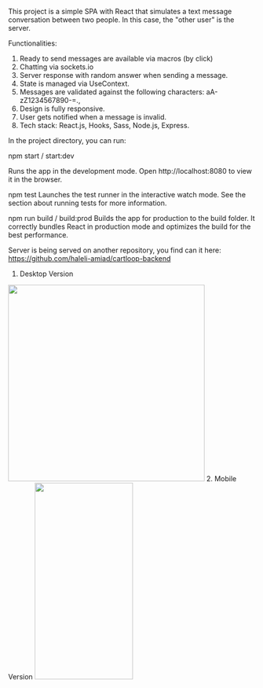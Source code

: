 This project is a simple SPA with React that simulates a text message conversation between two people.
In this case, the "other user" is the server.

Functionalities:

1. Ready to send messages are available via macros (by click)
2. Chatting via sockets.io
3. Server response with random answer when sending a message.
4. State is managed via UseContext.
5. Messages are validated against the following characters: aA-zZ1234567890-=.,
6. Design is fully responsive.
7. User gets notified when a message is invalid.
8. Tech stack: React.js, Hooks, Sass, Node.js, Express.

In the project directory, you can run:

npm start / start:dev

Runs the app in the development mode.
Open http://localhost:8080 to view it in the browser.

npm test
Launches the test runner in the interactive watch mode.
See the section about running tests for more information.

npm run build / build:prod
Builds the app for production to the build folder.
It correctly bundles React in production mode and optimizes the build for the best performance.

Server is being served on another repository, you find can it here: https://github.com/haleli-amiad/cartloop-backend

1. Desktop Version
<img src="https://res.cloudinary.com/dksmeovlj/image/upload/v1639425500/%D7%A6%D7%99%D7%9C%D7%95%D7%9D_%D7%9E%D7%A1%D7%9A_2021-12-13_%D7%91-20.53.11_g2lnrv.png" width="400" />
2. Mobile Version
<img src="https://res.cloudinary.com/dksmeovlj/image/upload/v1639425506/%D7%A6%D7%99%D7%9C%D7%95%D7%9D_%D7%9E%D7%A1%D7%9A_2021-12-13_%D7%91-20.53.24_vnqi1t.png" width="200" height="400" />
